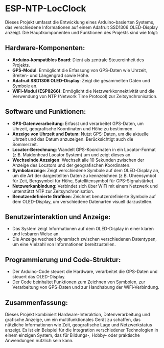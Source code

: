 # ESP-NTP-LocClock

Dieses Projekt umfasst die Entwicklung eines Arduino-basierten Systems, das verschiedene Informationen auf einem Adafruit SSD1306 OLED-Display anzeigt. Die Hauptkomponenten und Funktionen des Projekts sind wie folgt:

## Hardware-Komponenten:
- **Arduino-kompatibles Board**: Dient als zentrale Steuereinheit des Projekts.
- **GPS-Modul**: Ermöglicht die Erfassung von GPS-Daten wie Uhrzeit, Breiten- und Längengrad sowie Höhe.
- **Adafruit SSD1306 OLED-Display**: Zeigt die gesammelten Daten und Symbole an.
- **WiFi-Modul (ESP8266)**: Ermöglicht die Netzwerkkonnektivität und die Verwendung von NTP (Network Time Protocol) zur Zeitsynchronisation.

## Software und Funktionen:
- **GPS-Datenverarbeitung**: Erfasst und verarbeitet GPS-Daten, um Uhrzeit, geografische Koordinaten und Höhe zu bestimmen.
- **Anzeige von Uhrzeit und Datum**: Nutzt GPS-Daten, um die aktuelle Uhrzeit und das Datum anzuzeigen. Berücksichtigt auch die Sommerzeit.
- **Locator-Berechnung**: Wandelt GPS-Koordinaten in ein Locator-Format (z.B. Maidenhead Locator System) um und zeigt dieses an.
- **Wechselnde Anzeigen**: Wechselt alle 10 Sekunden zwischen der Anzeige des Locators und der geografischen Koordinaten.
- **Symbolanzeige**: Zeigt verschiedene Symbole auf dem OLED-Display an, um die Art der dargestellten Daten zu kennzeichnen (z.B. Uhrensymbol für Zeit, Bergsymbol für Höhe, Satellitensymbol für GPS-Signalstärke).
- **Netzwerkanbindung**: Verbindet sich über WiFi mit einem Netzwerk und unterstützt NTP zur Zeitsynchronisation.
- **Benutzerdefinierte Grafiken**: Zeichnet benutzerdefinierte Symbole auf dem OLED-Display, um verschiedene Datenarten visuell darzustellen.

## Benutzerinteraktion und Anzeige:
- Das System zeigt Informationen auf dem OLED-Display in einer klaren und lesbaren Weise an.
- Die Anzeige wechselt dynamisch zwischen verschiedenen Datentypen, um eine Vielzahl von Informationen bereitzustellen.

## Programmierung und Code-Struktur:
- Der Arduino-Code steuert die Hardware, verarbeitet die GPS-Daten und steuert das OLED-Display.
- Der Code beinhaltet Funktionen zum Zeichnen von Symbolen, zur Verarbeitung von GPS-Daten und zur Handhabung der WiFi-Verbindung.

## Zusammenfassung:
Dieses Projekt kombiniert Hardware-Interaktion, Datenverarbeitung und grafische Anzeige, um ein multifunktionales Gerät zu schaffen, das nützliche Informationen wie Zeit, geografische Lage und Netzwerkstatus anzeigt. Es ist ein Beispiel für die Integration verschiedener Technologien in einem einzigen System, das für Bildungs-, Hobby- oder praktische Anwendungen nützlich sein kann.
